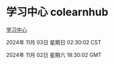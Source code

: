 # 学习中心 colearnhub
[学习中心](http://219.139.197.74:56308/colearnhub/)

2024年 11月 03日 星期日 02:30:02 CST

2024年 11月 02日 星期六 18:30:02 GMT
